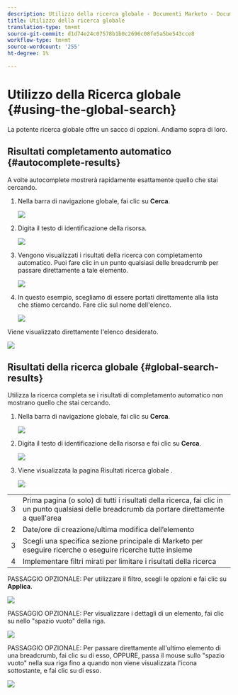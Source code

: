 ```yaml
---
description: Utilizzo della ricerca globale - Documenti Marketo - Documentazione del prodotto
title: Utilizzo della ricerca globale
translation-type: tm+mt
source-git-commit: d1d74e24c07578b1b0c2696c08fe5a5be543cce8
workflow-type: tm+mt
source-wordcount: '255'
ht-degree: 1%

---
```



# Utilizzo della Ricerca globale {#using-the-global-search}

La potente ricerca globale offre un sacco di opzioni. Andiamo sopra di loro.

## Risultati completamento automatico {#autocomplete-results}

A volte autocomplete mostrerà rapidamente esattamente quello che stai cercando.

1. Nella barra di navigazione globale, fai clic su **Cerca**.

   ![](assets/using-the-global-search-1.png)

1. Digita il testo di identificazione della risorsa.

   ![](assets/using-the-global-search-2.png)

1. Vengono visualizzati i risultati della ricerca con completamento automatico. Puoi fare clic in un punto qualsiasi delle breadcrumb per passare direttamente a tale elemento.

   ![](assets/using-the-global-search-3.png)

1. In questo esempio, scegliamo di essere portati direttamente alla lista che stiamo cercando. Fare clic sul nome dell&#39;elenco.

   ![](assets/using-the-global-search-4.png)

Viene visualizzato direttamente l&#39;elenco desiderato.

![](assets/using-the-global-search-5.png)

## Risultati della ricerca globale {#global-search-results}

Utilizza la ricerca completa se i risultati di completamento automatico non mostrano quello che stai cercando.

1. Nella barra di navigazione globale, fai clic su **Cerca**.

   ![](assets/using-the-global-search-6.png)

1. Digita il testo di identificazione della risorsa e fai clic su **Cerca**.

   ![](assets/using-the-global-search-7.png)

1. Viene visualizzata la pagina Risultati ricerca globale .

   ![](assets/using-the-global-search-8.png)

<table> 
 <tbody>
  <tr>
   <td>3</td> 
   <td>Prima pagina (o solo) di tutti i risultati della ricerca, fai clic in un punto qualsiasi delle breadcrumb da portare direttamente a quell'area</td> 
  </tr>
  <tr>
   <td>2</td> 
   <td>Date/ore di creazione/ultima modifica dell’elemento</td> 
  </tr>
  <tr>
   <td>3</td> 
   <td>Scegli una specifica sezione principale di Marketo per eseguire ricerche o eseguire ricerche tutte insieme</td> 
  </tr>
  <tr>
   <td>4</td> 
   <td>Implementare filtri mirati per limitare i risultati della ricerca</td> 
  </tr>
 </tbody>
</table>

PASSAGGIO OPZIONALE: Per utilizzare il filtro, scegli le opzioni e fai clic su **Applica**.

![](assets/using-the-global-search-9.png)

PASSAGGIO OPZIONALE: Per visualizzare i dettagli di un elemento, fai clic su nello &quot;spazio vuoto&quot; della riga.

![](assets/using-the-global-search-10.png)

PASSAGGIO OPZIONALE: Per passare direttamente all&#39;ultimo elemento di una breadcrumb, fai clic su di esso, OPPURE, passa il mouse sullo &quot;spazio vuoto&quot; nella sua riga fino a quando non viene visualizzata l&#39;icona sottostante, e fai clic su di esso.

![](assets/using-the-global-search-11.png)
